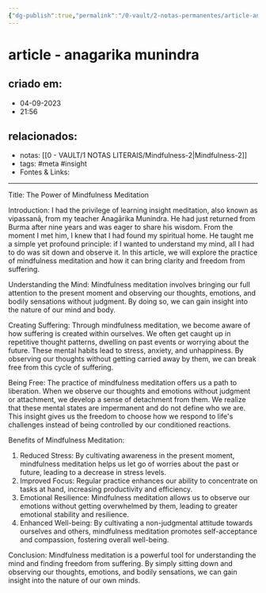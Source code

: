 ```yaml
---
{"dg-publish":true,"permalink":"/0-vault/2-notas-permanentes/article-anagarika-munindra/","tags":["permanente","meta","insight"],"dgHomeLink":true,"dgShowLocalGraph":true,"dgShowFileTree":true,"dgEnableSearch":true}
---
```


# article - anagarika munindra

## criado em: 
- 04-09-2023
- 21:56
## relacionados:
- notas: [[0 - VAULT/1 NOTAS LITERAIS/Mindfulness-2\|Mindfulness-2]]
- tags: #meta #insight  
- Fontes & Links: 
---

Title: The Power of Mindfulness Meditation

Introduction:
I had the privilege of learning insight meditation, also known as vipassanā, from my teacher Anagārika Munindra. He had just returned from Burma after nine years and was eager to share his wisdom. From the moment I met him, I knew that I had found my spiritual home. He taught me a simple yet profound principle: if I wanted to understand my mind, all I had to do was sit down and observe it. In this article, we will explore the practice of mindfulness meditation and how it can bring clarity and freedom from suffering.

Understanding the Mind:
Mindfulness meditation involves bringing our full attention to the present moment and observing our thoughts, emotions, and bodily sensations without judgment. By doing so, we can gain insight into the nature of our mind and body.

Creating Suffering:
Through mindfulness meditation, we become aware of how suffering is created within ourselves. We often get caught up in repetitive thought patterns, dwelling on past events or worrying about the future. These mental habits lead to stress, anxiety, and unhappiness. By observing our thoughts without getting carried away by them, we can break free from this cycle of suffering.

Being Free:
The practice of mindfulness meditation offers us a path to liberation. When we observe our thoughts and emotions without judgment or attachment, we develop a sense of detachment from them. We realize that these mental states are impermanent and do not define who we are. This insight gives us the freedom to choose how we respond to life's challenges instead of being controlled by our conditioned reactions.

Benefits of Mindfulness Meditation:
1. Reduced Stress: By cultivating awareness in the present moment, mindfulness meditation helps us let go of worries about the past or future, leading to a decrease in stress levels.
2. Improved Focus: Regular practice enhances our ability to concentrate on tasks at hand, increasing productivity and efficiency.
3. Emotional Resilience: Mindfulness meditation allows us to observe our emotions without getting overwhelmed by them, leading to greater emotional stability and resilience.
4. Enhanced Well-being: By cultivating a non-judgmental attitude towards ourselves and others, mindfulness meditation promotes self-acceptance and compassion, fostering overall well-being.

Conclusion:
Mindfulness meditation is a powerful tool for understanding the mind and finding freedom from suffering. By simply sitting down and observing our thoughts, emotions, and bodily sensations, we can gain insight into the nature of our own minds.